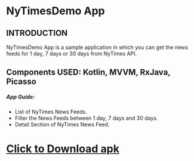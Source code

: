 # NyTimesDemo App

## INTRODUCTION

NyTimesDemo App is a sample application in which you can get the news feeds for 1 day, 7 days or 30 days from NyTimes API.

## Components USED: Kotlin, MVVM, RxJava, Picasso

##### App Guide:

- List of NyTimes News Feeds.
- Filter the News Feeds between 1 day, 7 days and 30 days.
- Detail Section of NyTimes News Feed.

# <a href="https://github.com/008AjayRawat/NyTimeDemo/blob/master/apk/app-debug.apk" download>Click to Download apk</a>
